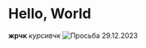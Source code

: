 # Hello, World
**жрчк**
*курсивчк*
![Просьба](https://sneg.top/uploads/posts/2023-04/1681313197_sneg-top-p-shrek-vikhodit-iz-tualeta-kartinka-vkontak-55.png)
29.12.2023